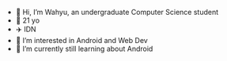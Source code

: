 - 👋 Hi, I’m Wahyu, an undergraduate Computer Science student
- 🦴 21 yo
- ✈️ IDN
- 👀 I’m interested in Android and Web Dev
- 🌱 I’m currently still learning about Android

<!---
oozaw/oozaw is a ✨ special ✨ repository because its `README.md` (this file) appears on your GitHub profile.
You can click the Preview link to take a look at your changes.
--->
